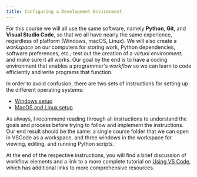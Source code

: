 ```yaml
---
title: Configuring a Development Environment
---
```


For this course we will all use the same software, namely **Python**,
**Git**, and **Visual Studio Code**, so that we all have nearly the same
experience, regardless of platform (Windows, macOS, Linux). We will also
create a *workspace* on our computers for storing work, Python dependencies,
software preferences, etc.; test out the creation of a *virtual environment*;
and make sure it all works. Our goal by the end is to have a coding environment
that enables a programmer's *workflow* so we can learn to code efficiently
and write programs that function.

In order to avoid confusion, there are two sets of instructions for setting
up the different operating systems:

- [Windows setup](environment-setup_win.html)
- [MacOS and Linux setup](environment-setup_maclinux.html)

As always, I recommend reading through all instructions to understand the
goals and process before trying to follow and implement the instructions. Our
end result should be the same: a single course folder that we can open
in VSCode as a workspace, and three windows in the workspace for viewing,
editing, and running Python scripts.

At the end of the respective instructions, you will find a brief discussion of
workflow elements and a link to a more complete tutorial on
[Using VS Code](using-vscode.html), which has additional links to more
comprehensive resources.

[python]: https://www.python.org/
[vscode]: https://code.visualstudio.com/
[git]: https://git-scm.com/
[pytest]: https://pytest.org/
